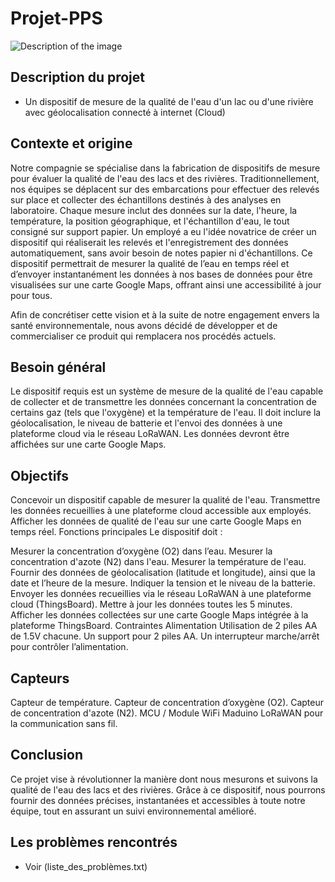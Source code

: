 # Projet-PPS

![Description of the image](image.png)

## Description du projet

- Un dispositif de mesure de la qualité de l'eau d'un lac ou d'une rivière avec géolocalisation connecté à internet (Cloud)

## Contexte et origine

Notre compagnie se spécialise dans la fabrication de dispositifs de mesure pour évaluer la qualité de l'eau des lacs et des rivières. Traditionnellement, nos équipes se déplacent sur des embarcations pour effectuer des relevés sur place et collecter des échantillons destinés à des analyses en laboratoire. Chaque mesure inclut des données sur la date, l'heure, la température, la position géographique, et l'échantillon d'eau, le tout consigné sur support papier. Un employé a eu l'idée novatrice de créer un dispositif qui réaliserait les relevés et l'enregistrement des données automatiquement, sans avoir besoin de notes papier ni d'échantillons. Ce dispositif permettrait de mesurer la qualité de l’eau en temps réel et d’envoyer instantanément les données à nos bases de données pour être visualisées sur une carte Google Maps, offrant ainsi une accessibilité à jour pour tous.

Afin de concrétiser cette vision et à la suite de notre engagement envers la santé environnementale, nous avons décidé de développer et de commercialiser ce produit qui remplacera nos procédés actuels.

## Besoin général

Le dispositif requis est un système de mesure de la qualité de l'eau capable de collecter et de transmettre les données concernant la concentration de certains gaz (tels que l'oxygène) et la température de l'eau. Il doit inclure la géolocalisation, le niveau de batterie et l'envoi des données à une plateforme cloud via le réseau LoRaWAN. Les données devront être affichées sur une carte Google Maps.

## Objectifs
Concevoir un dispositif capable de mesurer la qualité de l'eau.
Transmettre les données recueillies à une plateforme cloud accessible aux employés.
Afficher les données de qualité de l'eau sur une carte Google Maps en temps réel.
Fonctions principales
Le dispositif doit :

Mesurer la concentration d’oxygène (O2) dans l’eau.
Mesurer la concentration d'azote (N2) dans l'eau.
Mesurer la température de l'eau.
Fournir des données de géolocalisation (latitude et longitude), ainsi que la date et l’heure de la mesure.
Indiquer la tension et le niveau de la batterie.
Envoyer les données recueillies via le réseau LoRaWAN à une plateforme cloud (ThingsBoard).
Mettre à jour les données toutes les 5 minutes.
Afficher les données collectées sur une carte Google Maps intégrée à la plateforme ThingsBoard.
Contraintes
Alimentation
Utilisation de 2 piles AA de 1.5V chacune.
Un support pour 2 piles AA.
Un interrupteur marche/arrêt pour contrôler l’alimentation.

## Capteurs
Capteur de température.
Capteur de concentration d’oxygène (O2).
Capteur de concentration d'azote (N2).
MCU / Module WiFi
Maduino LoRaWAN pour la communication sans fil.

## Conclusion
Ce projet vise à révolutionner la manière dont nous mesurons et suivons la qualité de l'eau des lacs et des rivières. Grâce à ce dispositif, nous pourrons fournir des données précises, instantanées et accessibles à toute notre équipe, tout en assurant un suivi environnemental amélioré.

## Les problèmes rencontrés
- Voir (liste_des_problèmes.txt)
